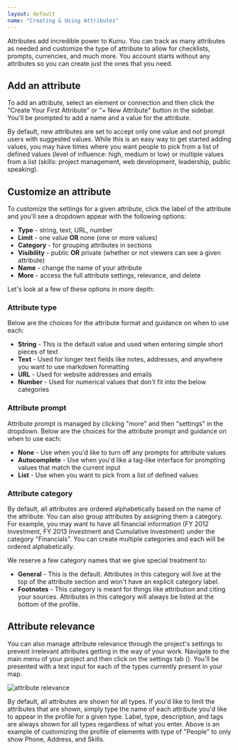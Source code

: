 ```yaml
---
layout: default
name: "Creating & Using Attributes"
---
```


Attributes add incredible power to Kumu. You can track as many attributes as needed and customize the type of attribute to allow for checklists, prompts, currencies, and much more. You account starts without any attributes so you can create just the ones that you need.

## Add an attribute
To add an attribute, select an element or connection and then click the "Create Your First Attribute" or "+ New Attribute" button in the sidebar. You'll be prompted to add a name and a value for the attribute.

By default, new attributes are set to accept only one value and not prompt users with suggested values. While this is an easy way to get started adding values, you may have times where you want people to pick from a list of defined values (level of influence: high, medium or low) or multiple values from a list (skills: project management, web development, leadership, public speaking).

## Customize an attribute
To customize the settings for a given attribute, click the label of the attribute and you'll see a dropdown appear with the following options:

- **Type** - string, text, URL, number
- **Limit** - one value **OR** none (one or more values)
- **Category** - for grouping attributes in sections
- **Visibility** - public **OR** private (whether or not viewers can see a given attribute)
- **Name** - change the name of your attribute
- **More** - access the full attribute settings, relevance, and delete

Let's look at a few of these options in more depth:

### Attribute type
Below are the choices for the attribute format and guidance on when to use each:

- **String** - This is the default value and used when entering simple short pieces of text
- **Text** - Used for longer text fields like notes, addresses, and anywhere you want to use markdown formatting
- **URL** - Used for website addresses and emails
- **Number** - Used for numerical values that don't fit into the below categories

### Attribute prompt
Attribute prompt is managed by clicking "more" and then "settings" in the dropdown. Below are the choices for the attribute prompt and guidance on when to use each:

- **None** - Use when you'd like to turn off any prompts for attribute values
- **Autocomplete** - Use when you'd like a tag-like interface for prompting values that match the current input
- **List** - Use when you want to pick from a list of defined values

### Attribute category
By default, all attributes are ordered alphabetically based on the name of the attribute. You can also group attributes by assigning them a category. For example, you may want to have all financial information (FY 2012 Investment, FY 2013 Investment and Cumulative Investment) under the category "Financials". You can create multiple categories and each will be ordered alphabetically.

We reserve a few category names that we give special treatment to:

- **General** - This is the default. Attributes in this category will live at the top of the attribute section and won't have an explicit category label.
- **Footnotes** - This category is meant for things like attribution and citing your sources. Attributes in this category will always be listed at the bottom of the profile.

## Attribute relevance
You can also manage attribute relevance through the project's settings to prevent irrelevant attributes getting in the way of your work. Navigate to the main menu of your project and then click on the settings tab (<i class="fa fa-cog"></i>). You'll be presented with a text input for each of the types currently present in your map.

![attribute relevance](/images/attribute-relevance.png)

By default, all attributes are shown for all types. If you'd like to limit the attributes that are shown, simply type the name of each attribute you'd like to appear in the profile for a given type. Label, type, description, and tags are always shown for all types regardless of what you enter. Above is an example of customizing the profile of elements with type of "People" to only show Phone, Address, and Skills.

